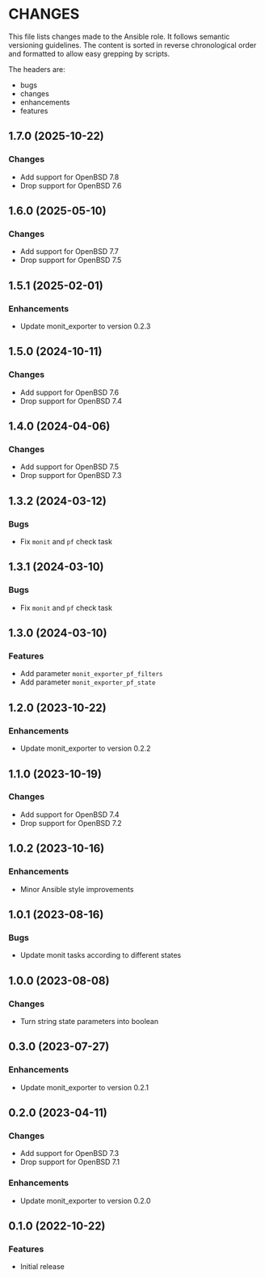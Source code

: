 # CHANGES

This file lists changes made to the Ansible role. It follows semantic versioning
guidelines. The content is sorted in reverse chronological order and formatted
to allow easy grepping by scripts.

The headers are:
- bugs
- changes
- enhancements
- features

## 1.7.0 (2025-10-22)

### Changes

- Add support for OpenBSD 7.8
- Drop support for OpenBSD 7.6

## 1.6.0 (2025-05-10)

### Changes

- Add support for OpenBSD 7.7
- Drop support for OpenBSD 7.5

## 1.5.1 (2025-02-01)

### Enhancements

- Update monit_exporter to version 0.2.3

## 1.5.0 (2024-10-11)

### Changes

- Add support for OpenBSD 7.6
- Drop support for OpenBSD 7.4

## 1.4.0 (2024-04-06)

### Changes

- Add support for OpenBSD 7.5
- Drop support for OpenBSD 7.3

## 1.3.2 (2024-03-12)

### Bugs

- Fix `monit` and `pf` check task

## 1.3.1 (2024-03-10)

### Bugs

- Fix `monit` and `pf` check task

## 1.3.0 (2024-03-10)

### Features

- Add parameter `monit_exporter_pf_filters`
- Add parameter `monit_exporter_pf_state`

## 1.2.0 (2023-10-22)

### Enhancements

- Update monit_exporter to version 0.2.2

## 1.1.0 (2023-10-19)

### Changes

- Add support for OpenBSD 7.4
- Drop support for OpenBSD 7.2

## 1.0.2 (2023-10-16)

### Enhancements

- Minor Ansible style improvements

## 1.0.1 (2023-08-16)

### Bugs

- Update monit tasks according to different states

## 1.0.0 (2023-08-08)

### Changes

- Turn string state parameters into boolean

## 0.3.0 (2023-07-27)

### Enhancements

- Update monit_exporter to version 0.2.1

## 0.2.0 (2023-04-11)

### Changes

- Add support for OpenBSD 7.3
- Drop support for OpenBSD 7.1

### Enhancements

- Update monit_exporter to version 0.2.0

## 0.1.0 (2022-10-22)

### Features

- Initial release
